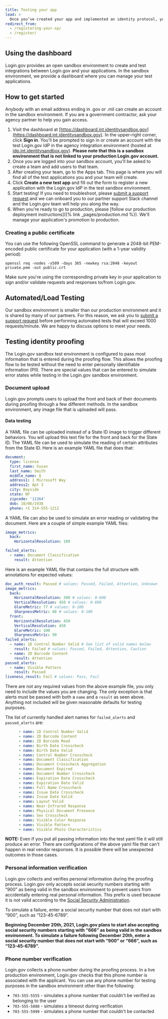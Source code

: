 ```yaml
---
title: Testing your app
lead: >
  Once you’ve created your app and implemented an identity protocol, you can now register it in the test environment dashboard and start testing.
redirect_from:
  - /registering-your-sp/
  - /register/
---
```


## Using the dashboard

Login.gov provides an open sandbox environment to create and test integrations between Login.gov and your applications. In the sandbox environment, we provide a dashboard where you can manage your test applications.

## How to get started

Anybody with an email address ending in .gov or .mil can create an account in the sandbox environment. If you are a government contractor, ask your agency partner to help you gain access.

1. Visit the dashboard at [https://dashboard.int.identitysandbox.gov](https://dashboard.int.identitysandbox.gov). In the upper-right corner, click **Sign in**. You'll be prompted to sign in or create an account with the test Login.gov IdP in the agency integration environment (hosted at [idp.int.identitysandbox.gov](https://idp.int.identitysandbox.gov)). **Please note that this is a sandbox environment that is not linked to your production Login.gov account.**
2. Once you are logged into your sandbox account, you'll be asked to create a team and add users to that team.
3. After creating your team, go to the Apps tab. This page is where you will find all of the test applications you and your team will create.
4. Click **Create a new test app** and fill out the form to register a new application with the Login.gov IdP in the test sandbox environment.
5. Start testing! If you need to troubleshoot, please [submit a support request](https://logingov.zendesk.com) and we can onboard you to our partner support Slack channel and the Login.gov team will help you along the way.
6. When you're ready to go to production, please [follow our production deployment instructions]({% link _pages/production.md %}). We'll manage your application's promotion to production.

### Creating a public certificate

You can use the following OpenSSL command to generate a 2048-bit PEM-encoded public certificate for your application (with a 1-year validity period):

```
openssl req -nodes -x509 -days 365 -newkey rsa:2048 -keyout private.pem -out public.crt
```

Make sure you're using the corresponding private key in your application to sign and/or validate requests and responses to/from Login.gov.

## Automated/Load Testing

Our sandbox environment is smaller than our production environment and it is shared by many of our partners. For this reason, we ask you to [submit a support request](https://logingov.zendesk.com) before performing automated tests that will exceed 1000 requests/minute. We are happy to discuss options to meet your needs.

## Testing identity proofing

The Login.gov sandbox test environment is configured to pass most information that is entered during the proofing flow. This allows the proofing flow to be tested without the need to enter personally identifiable information (PII). There are special values that can be entered to simulate error states while testing in the Login.gov sandbox environment.

### Document upload

Login.gov prompts users to upload the front and back of their documents during proofing through a few different methods. In the sandbox environment, any image file that is uploaded will pass.

#### Data testing

A YAML file can be uploaded instead of a State ID image to trigger different behaviors. You will upload this text file for the front and back for the State ID. The YAML file can be used to simulate the reading of certain attributes from the State ID. Here is an example YAML file that does that:

```yaml
document:
  type: license
  first_name: Susan
  last_name: Smith
  middle_name: Q
  address1: 1 Microsoft Way
  address2: Apt 3
  city: Bayside
  state: NY
  zipcode: '11364'
  dob: 10/06/1938
  phone: +1 314-555-1212
```

A YAML file can also be used to simulate an error reading or validating the document. Here are a couple of simple example YAML files:

```yaml
image_metrics:
  back:
    HorizontalResolution: 100
```

```yaml
failed_alerts:
  - name: Document Classification
    result: Attention
```

Here is an example YAML file that contains the full structure with annotations for expected values:

```yaml
doc_auth_result: Passed # values: Passed, Failed, Attention, Unknown
image_metrics:
  back:
    HorizontalResolution: 300 # values: 0-600
    VerticalResolution: 450 # values: 0-600
    GlareMetric: 77 # values: 0-100
    SharpnessMetric: 88 # values: 0-100
  front:
    HorizontalResolution: 450
    VerticalResolution: 450
    GlareMetric: 100
    SharpnessMetric: 99
failed_alerts:
  - name: 1D Control Number Valid # See list of valid names below
    result: Failed # values: Passed, Failed, Attention, Caution
  - name: 2D Barcode Content
    result: Attention
passed_alerts:
  - name: Visible Pattern
    result: Passed
liveness_result: Fail # values: Pass, Fail
```
There are not any required values from the above example file, you only need to include the values you are changing. The only exception is that alerts must be passed with both a `name` and a `result` as seen above. Anything not included will be given reasonable defaults for testing purposes.

The list of currently handled alert names for `failed_alerts` and `passed_alerts` are:
```yaml
      - name: 1D Control Number Valid
      - name: 2D Barcode Content
      - name: 2D Barcode Read
      - name: Birth Date Crosscheck
      - name: Birth Date Valid
      - name: Control Number Crosscheck
      - name: Document Classification
      - name: Document Crosscheck Aggregation
      - name: Document Expired
      - name: Document Number Crosscheck
      - name: Expiration Date Crosscheck
      - name: Expiration Date Valid
      - name: Full Name Crosscheck
      - name: Issue Date Crosscheck
      - name: Issue Date Valid
      - name: Layout Valid
      - name: Near-Infrared Response
      - name: Physical Document Presence
      - name: Sex Crosscheck
      - name: Visible Color Response
      - name: Visible Pattern
      - name: Visible Photo Characteristics
```

**NOTE:** Even if you put all passing information into the test yaml file it will still produce an error. There are configurations of the above yaml file that can't happen in real vendor responses. It is possible there will be unexpected outcomes in those cases.

### Personal information verification

Login.gov collects and verifies personal information during the proofing process. Login.gov only accepts social security numbers starting with “900” as being valid in the sandbox environment to prevent users from accidentally entering real personal information. This prefix is used because it is not valid according to the [Social Security Administration](https://secure.ssa.gov/poms.nsf/lnx/0110201035).

To simulate a failure, enter a social security number that does not start with “900”, such as “123-45-6789”.

**Beginning December 20th, 2021, Login.gov plans to start also accepting social security numbers starting with “666” as being valid in the sandbox environment. To simulate a failure following December 20th, enter a social security number that does not start with “900” or “666”, such as “123-45-6789”.**

### Phone number verification

Login.gov collects a phone number during the proofing process. In a live production environment, Login.gov checks that this phone number is associated with the applicant. You can use any phone number for testing purposes in the sandbox environment other than the following:

* `703-555-5555` - simulates a phone number that couldn't be verified as belonging to the user
* `703-555-5888` - simulates a timeout during verification
* `703-555-5999` - simulates a phone number that couldn't be contacted
